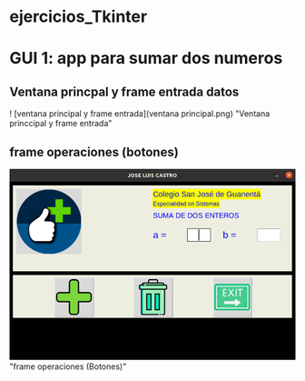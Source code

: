# ejercicios_Tkinter

# GUI 1: app para sumar dos numeros 

## Ventana princpal y frame entrada datos

! [ventana principal y frame entrada](ventana principal.png) "Ventana princcipal y frame entrada"

## frame operaciones (botones)

![frame operaciones](Botones.png)"frame operaciones (Botones)"